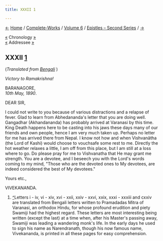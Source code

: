 ```yaml
---
title: XXXII 1

---
```

<div>

[←](031_sir.htm) [Home](../../../index.htm) /
[Complete-Works](../../complete_works.htm) / [Volume
6](../volume_6_contents.htm) / [Epistles – Second
Series](epistles_second_series_contents.htm) / [→](033_sir.htm)

  

[«](../../volume_9/letters_fifth_series/005_tulsiram.htm) Chronology
[»](033_sir.htm)  
[«](031_sir.htm) Addressee [»](033_sir.htm)

## XXXII [1](#fn1)

(*Translated from [Bengali](b6046e6032.pdf)* )

*Victory to Ramakrishna!*

BARANAGORE,  
*10th May, 1890*.

DEAR SIR,

I could not write to you because of various distractions and a relapse
of fever. Glad to learn from Abhedananda's letter that you are doing
well. Gangadhar (Akhandananda) has probably arrived at Varanasi by this
time. King Death happens here to be casting into his jaws these days
many of our friends and own people, hence I am very much taken up.
Perhaps no letter for me has arrived there from Nepal. I know not how
and when Vishvanâtha (the Lord of Kashi) would choose to vouchsafe some
rest to me. Directly the hot weather relaxes a little, I am off from
this place, but I am still at a loss where to go. Do please pray for me
to Vishvanatha that He may grant me strength. You are a devotee, and I
beseech you with the Lord's words coming to my mind, "Those who are the
devoted ones to My devotees, are indeed considered the best of My
devotees." 

Yours etc.,

VIVEKANANDA.

1.  [^](#txt1)Letters i - iv, vi - xiv, xvi - xxii, xxiv - xxvi, xxix,
    xxxi - xxxiii and cxxiv are translated from Bengali letters written
    to Pramadadas Mitra of Varanasi, an orthodox Hindu, for whose
    profound erudition and piety Swamiji had the highest regard. These
    letters are most interesting being written (except the last) at a
    time when, after his Master's passing away, Swamiji was leading a
    wandering monk's life. In the early days he used to sign his name as
    Narendranath, though his now famous name, Vivekananda, is printed in
    all these pages for easy comprehension.

</div>

